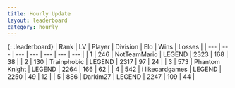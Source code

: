 ```yaml
---
title: Hourly Update
layout: leaderboard
category: hourly
---
```


{: .leaderboard}
| Rank | LV | Player | Division | Elo | Wins | Losses |
| --- | --- | --- | --- | --- | --- | --- |
| <span data-change="0">1</span> | 246 | <span title="ID: 195293">NotTeamMario</span> | LEGEND | <span data-change="3">2323</span> | <span data-change="1">168</span> | <span data-change="0">38</span> |
| <span data-change="0">2</span> | 130 | <span title="ID: 744981">Trainphobic</span> | LEGEND | <span data-change="0">2317</span> | <span data-change="0">97</span> | <span data-change="0">24</span> |
| <span data-change="1">3</span> | 573 | <span title="ID: 742939">Phantom Knight</span> | LEGEND | <span data-change="9">2264</span> | <span data-change="1">166</span> | <span data-change="0">62</span> |
| <span data-change="1">4</span> | 542 | <span title="ID: 700593">i likecardgames</span> | LEGEND | <span data-change="0">2250</span> | <span data-change="0">49</span> | <span data-change="0">12</span> |
| <span data-change="-2">5</span> | 886 | <span title="ID: 694036">Darkim27</span> | LEGEND | <span data-change="-10">2247</span> | <span data-change="0">109</span> | <span data-change="1">44</span> |
